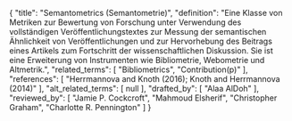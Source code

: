 {
    "title": "Semantometrics (Semantometrie)",
    "definition": "Eine Klasse von Metriken zur Bewertung von Forschung unter Verwendung des vollständigen Veröffentlichungstextes zur Messung der semantischen Ähnlichkeit von Veröffentlichungen und zur Hervorhebung des Beitrags eines Artikels zum Fortschritt der wissenschaftlichen Diskussion. Sie ist eine Erweiterung von Instrumenten wie Bibliometrie, Webometrie und Altmetrik.",
    "related_terms": [
        "Bibliometrics",
        "Contribution(p)"
    ],
    "references": [
        "Herrmannova and Knoth (2016); Knoth and Herrmannova (2014)"
    ],
    "alt_related_terms": [
        null
    ],
    "drafted_by": [
        "Alaa AlDoh"
    ],
    "reviewed_by": [
        "Jamie P. Cockcroft",
        "Mahmoud Elsherif",
        "Christopher Graham",
        "Charlotte R. Pennington"
    ]
}